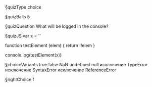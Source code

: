 §quizType
choice

§quizBalls
5

§quizQuestion
What will be logged in the console?



§quizJS
var x = ''

function testElement (elem) {
  return !!elem
}

console.log(testElement(x))




§choiceVariants
true
false
NaN
undefined
null
исключение TypeError
исключение SyntaxError
исключение ReferenceError


§rightChoice
1
